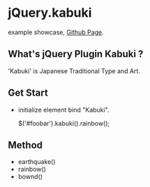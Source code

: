 jQuery.kabuki
=============
example showcase, [Github Page](http://esehara.github.com/jquery-kabuki/).

What's jQuery Plugin Kabuki ?
-----------------------------

'Kabuki' is Japanese Traditional Type and Art.

Get Start
---------

* initialize element bind "Kabuki".

    $('#foobar').kabuki().rainbow();

Method 
------

* earthquake()
* rainbow()
* bownd()


